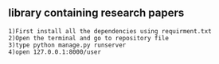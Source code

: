 ## library containing research papers
```
1)First install all the dependencies using requirment.txt
2)Open the terminal and go to repository file
3)type python manage.py runserver 
4)open 127.0.0.1:8000/user
```

